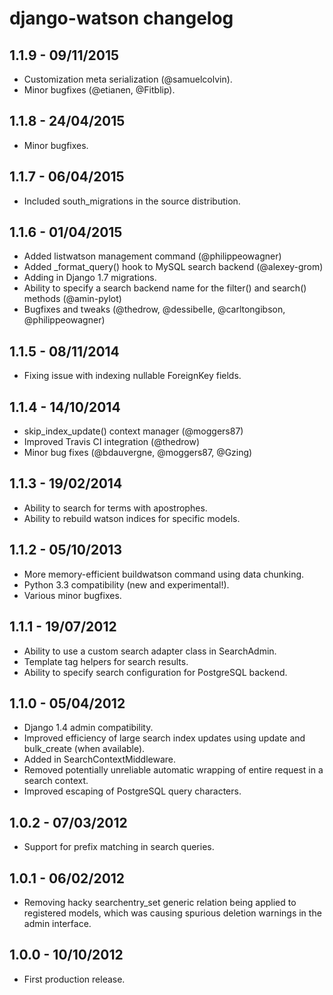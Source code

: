 django-watson changelog
=======================

1.1.9 - 09/11/2015
------------------

* Customization meta serialization (@samuelcolvin).
* Minor bugfixes (@etianen, @Fitblip).


1.1.8 - 24/04/2015
------------------

* Minor bugfixes.


1.1.7 - 06/04/2015
------------------

* Included south_migrations in the source distribution.


1.1.6 - 01/04/2015
------------------

* Added listwatson management command (@philippeowagner)
* Added _format_query() hook to MySQL search backend (@alexey-grom)
* Adding in Django 1.7 migrations.
* Ability to specify a search backend name for the filter() and search() methods (@amin-pylot)
* Bugfixes and tweaks (@thedrow, @dessibelle, @carltongibson, @philippeowagner)



1.1.5 - 08/11/2014
------------------

* Fixing issue with indexing nullable ForeignKey fields.


1.1.4 - 14/10/2014
------------------

* skip_index_update() context manager (@moggers87)
* Improved Travis CI integration (@thedrow)
* Minor bug fixes (@bdauvergne, @moggers87, @Gzing)


1.1.3 - 19/02/2014
------------------

* Ability to search for terms with apostrophes.
* Ability to rebuild watson indices for specific models.


1.1.2 - 05/10/2013
------------------

* More memory-efficient buildwatson command using data chunking.
* Python 3.3 compatibility (new and experimental!).
* Various minor bugfixes.


1.1.1 - 19/07/2012
------------------

* Ability to use a custom search adapter class in SearchAdmin.
* Template tag helpers for search results.
* Ability to specify search configuration for PostgreSQL backend.


1.1.0 - 05/04/2012
------------------

* Django 1.4 admin compatibility.
* Improved efficiency of large search index updates using update and bulk_create (when available).
* Added in SearchContextMiddleware.
* Removed potentially unreliable automatic wrapping of entire request in a search context.
* Improved escaping of PostgreSQL query characters.


1.0.2 - 07/03/2012
------------------

* Support for prefix matching in search queries.


1.0.1 - 06/02/2012
------------------

* Removing hacky searchentry_set generic relation being applied to registered models, which was causing spurious deletion warnings in the admin interface.


1.0.0 - 10/10/2012
------------------

* First production release.
